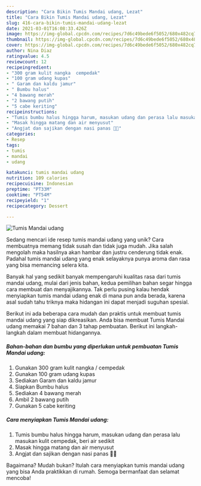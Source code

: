 ```yaml
---
description: "Cara Bikin Tumis Mandai udang, Lezat"
title: "Cara Bikin Tumis Mandai udang, Lezat"
slug: 416-cara-bikin-tumis-mandai-udang-lezat
date: 2021-03-01T16:08:33.426Z
image: https://img-global.cpcdn.com/recipes/7d6c49bede6f5052/680x482cq70/tumis-mandai-udang-foto-resep-utama.jpg
thumbnail: https://img-global.cpcdn.com/recipes/7d6c49bede6f5052/680x482cq70/tumis-mandai-udang-foto-resep-utama.jpg
cover: https://img-global.cpcdn.com/recipes/7d6c49bede6f5052/680x482cq70/tumis-mandai-udang-foto-resep-utama.jpg
author: Nina Diaz
ratingvalue: 4.5
reviewcount: 12
recipeingredient:
- "300 gram kulit nangka  cempedak"
- "100 gram udang kupas"
- " Garam dan kaldu jamur"
- " Bumbu halus"
- "4 bawang merah"
- "2 bawang putih"
- "5 cabe keriting"
recipeinstructions:
- "Tumis bumbu halus hingga harum, masukan udang dan perasa lalu masukan kulit cempedak, beri air sedikit"
- "Masak hingga matang dan air menyusut"
- "Angjat dan sajikan dengan nasi panas 🤤🤭"
categories:
- Resep
tags:
- tumis
- mandai
- udang

katakunci: tumis mandai udang 
nutrition: 109 calories
recipecuisine: Indonesian
preptime: "PT33M"
cooktime: "PT54M"
recipeyield: "1"
recipecategory: Dessert

---
```



![Tumis Mandai udang](https://img-global.cpcdn.com/recipes/7d6c49bede6f5052/680x482cq70/tumis-mandai-udang-foto-resep-utama.jpg)

Sedang mencari ide resep tumis mandai udang yang unik? Cara membuatnya memang tidak susah dan tidak juga mudah. Jika salah mengolah maka hasilnya akan hambar dan justru cenderung tidak enak. Padahal tumis mandai udang yang enak selayaknya punya aroma dan rasa yang bisa memancing selera kita.



Banyak hal yang sedikit banyak mempengaruhi kualitas rasa dari tumis mandai udang, mulai dari jenis bahan, kedua pemilihan bahan segar hingga cara membuat dan menyajikannya. Tak perlu pusing kalau hendak menyiapkan tumis mandai udang enak di mana pun anda berada, karena asal sudah tahu triknya maka hidangan ini dapat menjadi suguhan spesial.


Berikut ini ada beberapa cara mudah dan praktis untuk membuat tumis mandai udang yang siap dikreasikan. Anda bisa membuat Tumis Mandai udang memakai 7 bahan dan 3 tahap pembuatan. Berikut ini langkah-langkah dalam membuat hidangannya.

<!--inarticleads1-->

##### Bahan-bahan dan bumbu yang diperlukan untuk pembuatan Tumis Mandai udang:

1. Gunakan 300 gram kulit nangka / cempedak
1. Gunakan 100 gram udang kupas
1. Sediakan  Garam dan kaldu jamur
1. Siapkan  Bumbu halus
1. Sediakan 4 bawang merah
1. Ambil 2 bawang putih
1. Gunakan 5 cabe keriting




<!--inarticleads2-->

##### Cara menyiapkan Tumis Mandai udang:

1. Tumis bumbu halus hingga harum, masukan udang dan perasa lalu masukan kulit cempedak, beri air sedikit
1. Masak hingga matang dan air menyusut
1. Angjat dan sajikan dengan nasi panas 🤤🤭




Bagaimana? Mudah bukan? Itulah cara menyiapkan tumis mandai udang yang bisa Anda praktikkan di rumah. Semoga bermanfaat dan selamat mencoba!
